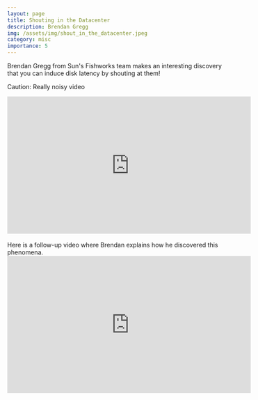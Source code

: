```yaml
---
layout: page
title: Shouting in the Datacenter
description: Brendan Gregg
img: /assets/img/shout_in_the_datacenter.jpeg
category: misc
importance: 5
---
```


Brendan Gregg from Sun's Fishworks team makes an interesting discovery that you can induce disk latency by shouting at them!

Caution: Really noisy video

<iframe width="560" height="315" src="https://www.youtube.com/embed/tDacjrSCeq4?si=HgYzotV1w_M-4dIP" title="YouTube video player" frameborder="0" allow="accelerometer; autoplay; clipboard-write; encrypted-media; gyroscope; picture-in-picture; web-share" allowfullscreen></iframe>


<br>
<br>
Here is a follow-up video where Brendan explains how he discovered this phenomena.

<iframe width="560" height="315" src="https://www.youtube.com/embed/lMPozJFC8g0?si=B7b1hxlEjeDQWM4v" title="YouTube video player" frameborder="0" allow="accelerometer; autoplay; clipboard-write; encrypted-media; gyroscope; picture-in-picture; web-share" allowfullscreen></iframe>